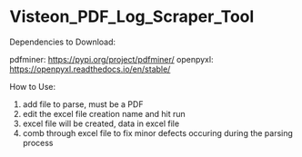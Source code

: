 # Visteon_PDF_Log_Scraper_Tool


Dependencies to Download:

pdfminer: https://pypi.org/project/pdfminer/
openpyxl: https://openpyxl.readthedocs.io/en/stable/

How to Use:

1. add file to parse, must be a PDF
2. edit the excel file creation name and hit run
3. excel file will be created, data in excel file
4. comb through excel file to fix minor defects occuring during the parsing process
